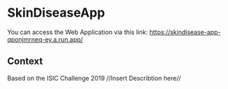 ﻿# SkinDiseaseApp

You can access the Web Application via this link: https://skindisease-app-qponjmrneq-ey.a.run.app/

## Context

Based on the ISIC Challenge 2019 
//Insert Describtion here//
